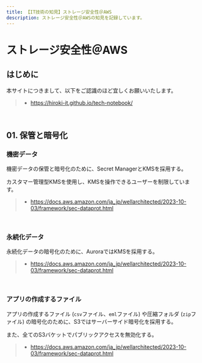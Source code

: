 ```yaml
---
title: 【IT技術の知見】ストレージ安全性＠AWS
description: ストレージ安全性＠AWSの知見を記録しています。
---
```


# ストレージ安全性＠AWS

## はじめに

本サイトにつきまして、以下をご認識のほど宜しくお願いいたします。

> - https://hiroki-it.github.io/tech-notebook/

<br>

## 01. 保管と暗号化

### 機密データ

機密データの保管と暗号化のために、Secret ManagerとKMSを採用する。

カスタマー管理型KMSを使用し、KMSを操作できるユーザーを制限しています。

> - https://docs.aws.amazon.com/ja_jp/wellarchitected/2023-10-03/framework/sec-dataprot.html

<br>

### 永続化データ

永続化データの暗号化のために、AuroraではKMSを採用する。

> - https://docs.aws.amazon.com/ja_jp/wellarchitected/2023-10-03/framework/sec-dataprot.html

<br>

### アプリの作成するファイル

アプリの作成するファイル (`csv`ファイル、`eml`ファイル) や圧縮フォルダ (`zip`ファイル) の暗号化のために、S3ではサーバーサイド暗号化を採用する。

また、全てのS3バケットでパブリックアクセスを無効化する。

> - https://docs.aws.amazon.com/ja_jp/wellarchitected/2023-10-03/framework/sec-dataprot.html

<br>
